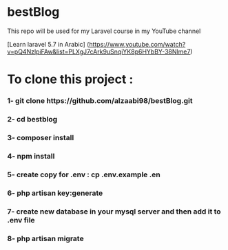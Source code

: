 # bestBlog
This repo will be used for my Laravel course in my YouTube channel

[Learn laravel 5.7 in Arabic] (https://www.youtube.com/watch?v=pQ4NzlpiFAw&list=PLXgJ7cArk9uSnqiYK8p6HYbBY-38Nlme7)


# To clone this project :

### 1- git clone https\://github.com/alzaabi98/bestBlog.git
### 2- cd bestblog
### 3- composer install
### 4- npm install
### 5- create copy for .env  : cp .env.example .en
### 6- php artisan key:generate
### 7- create new database in your mysql server and then add it to .env file
### 8- php artisan migrate
